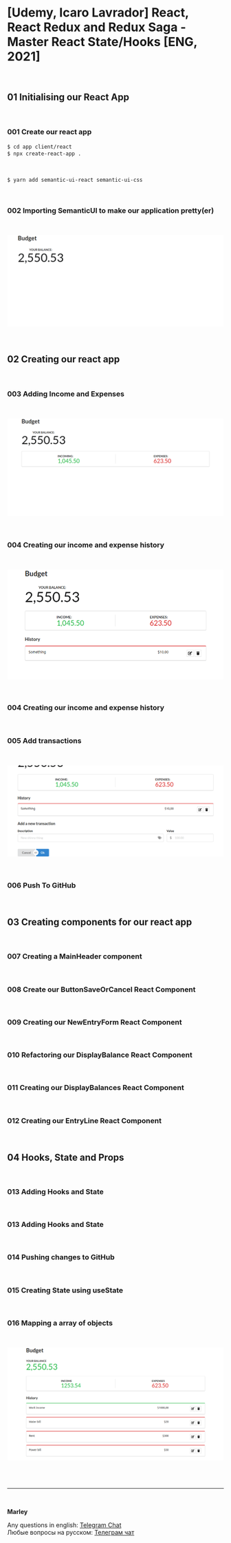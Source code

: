 # [Udemy, Icaro Lavrador] React, React Redux and Redux Saga - Master React State/Hooks [ENG, 2021]

<br/>

## 01 Initialising our React App

<br/>

### 001 Create our react app

    $ cd app client/react
    $ npx create-react-app .

<br/>

    $ yarn add semantic-ui-react semantic-ui-css

<br/>

### 002 Importing SemanticUI to make our application pretty(er)

<br/>

![Application](/img/pic-m01-p01.png?raw=true)

<br/>

## 02 Creating our react app

<br/>

### 003 Adding Income and Expenses

<br/>

![Application](/img/pic-m02-p01.png?raw=true)

<br/>

### 004 Creating our income and expense history

<br/>

![Application](/img/pic-m02-p02.png?raw=true)

<br/>

### 004 Creating our income and expense history

<br/>

### 005 Add transactions

<br/>

![Application](/img/pic-m02-p03.png?raw=true)

<br/>

### 006 Push To GitHub

<br/>

## 03 Creating components for our react app

<br/>

### 007 Creating a MainHeader component

<br/>

### 008 Create our ButtonSaveOrCancel React Component

<br/>

### 009 Creating our NewEntryForm React Component

<br/>

### 010 Refactoring our DisplayBalance React Component

<br/>

### 011 Creating our DisplayBalances React Component

<br/>

### 012 Creating our EntryLine React Component

<br/>

## 04 Hooks, State and Props

<br/>

### 013 Adding Hooks and State

<br/>

### 013 Adding Hooks and State

<br/>

### 014 Pushing changes to GitHub

<br/>

### 015 Creating State using useState

<br/>

### 016 Mapping a array of objects

<br/>

![Application](/img/pic-m04-p01.png?raw=true)

<br/><br/>

---

<br/>

**Marley**

Any questions in english: <a href="https://jsdev.org/chat/">Telegram Chat</a>  
Любые вопросы на русском: <a href="https://jsdev.ru/chat/">Телеграм чат</a>
